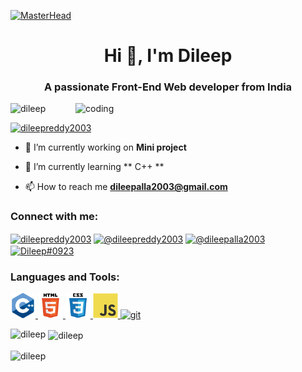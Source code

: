 [![MasterHead](https://qph.cf2.quoracdn.net/main-qimg-fa7b4bdc3b2f73e749e5c2c646d4ae13)](http://A-DILEEP.io)
<h1 align="center">Hi 👋, I'm Dileep</h1>
<h3 align="center">A passionate Front-End Web developer from India</h3>
<img align="right" alt="coding" width="400" src="https://cdn.sanity.io/images/ordgikwe/production/a830c5182852e35bcd0dc07b90122f07ecd15f48-700x525.gif?w=700&h=525&auto=format"

<p align="left"> <img src="https://komarev.com/ghpvc/?username=dileep&label=Profile%20views&color=0e75b6&style=flat" alt="dileep" /> </p>

<p align="left"> <a href="https://twitter.com/dileepreddy2003" target="blank"><img src="https://img.shields.io/twitter/follow/dileepreddy2003?logo=twitter&style=for-the-badge" alt="dileepreddy2003" /></a> </p>

- 🔭 I’m currently working on **Mini project**

- 🌱 I’m currently learning ** C++ **

- 📫 How to reach me **dileepalla2003@gmail.com**

<h3 align="left">Connect with me:</h3>
<p align="left">
<a href="https://twitter.com/dileepreddy2003" target="blank"><img align="center" src="https://raw.githubusercontent.com/rahuldkjain/github-profile-readme-generator/master/src/images/icons/Social/twitter.svg" alt="dileepreddy2003" height="30" width="40" /></a>
<a href="https://linkedin.com/in/@dileepreddy2003" target="blank"><img align="center" src="https://raw.githubusercontent.com/rahuldkjain/github-profile-readme-generator/master/src/images/icons/Social/linked-in-alt.svg" alt="@dileepreddy2003" height="30" width="40" /></a>
<a href="https://www.hackerearth.com/@dileepalla2003" target="blank"><img align="center" src="https://raw.githubusercontent.com/rahuldkjain/github-profile-readme-generator/master/src/images/icons/Social/hackerearth.svg" alt="@dileepalla2003" height="30" width="40" /></a>
<a href="https://discord.gg/Dileep#0923" target="blank"><img align="center" src="https://raw.githubusercontent.com/rahuldkjain/github-profile-readme-generator/master/src/images/icons/Social/discord.svg" alt="Dileep#0923" height="30" width="40" /></a>
</p>

<h3 align="left">Languages and Tools:</h3>
<p align="left"> <a href="https://www.w3schools.com/cpp/" target="_blank" rel="noreferrer"> <img src="https://raw.githubusercontent.com/devicons/devicon/master/icons/cplusplus/cplusplus-original.svg" alt="cplusplus" width="40" height="40"/> </a> <a href="https://www.w3.org/html/" target="_blank" rel="noreferrer"> <img src="https://raw.githubusercontent.com/devicons/devicon/master/icons/html5/html5-original-wordmark.svg" alt="html5" width="40" height="40"/> </a> <a href="https://www.w3schools.com/css/" target="_blank" rel="noreferrer"> <img src="https://raw.githubusercontent.com/devicons/devicon/master/icons/css3/css3-original-wordmark.svg" alt="css3" width="40" height="40"/> </a> <a href="https://developer.mozilla.org/en-US/docs/Web/JavaScript" target="_blank" rel="noreferrer">
  <img src="https://raw.githubusercontent.com/devicons/devicon/master/icons/javascript/javascript-original.svg" alt="JavaScript" width="40" height="40"/>
</a><a href="https://git-scm.com/" target="_blank" rel="noreferrer"> <img src="https://www.vectorlogo.zone/logos/git-scm/git-scm-icon.svg" alt="git" width="40" height="40"/> </a>  
 </p>

<p><img align="left" src="https://github-readme-stats.vercel.app/api/top-langs?username=dileep&show_icons=true&locale=en&layout=compact" alt="dileep" /></p>

<p>&nbsp;<img align="center" src="https://github-readme-stats.vercel.app/api?username=dileep&show_icons=true&locale=en" alt="dileep" /></p>

<p><img align="center" src="https://github-readme-streak-stats.herokuapp.com/?user=dileep&" alt="dileep" /></p>
